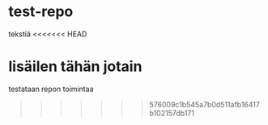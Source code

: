 # test-repo

tekstiä
<<<<<<< HEAD

lisäilen tähän jotain 
=======
testataan repon toimintaa
>>>>>>> 576009c1b545a7b0d511afb16417b102157db171
